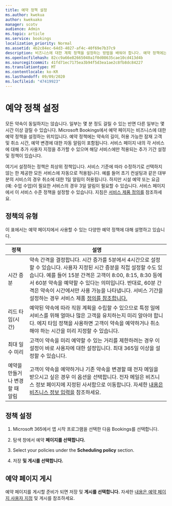 ```yaml
---
title: 예약 정책 설정
ms.author: kwekua
author: kwekuako
manager: scotv
audience: Admin
ms.topic: article
ms.service: bookings
localization_priority: Normal
ms.assetid: 4b2c84ec-64d3-4027-af4c-40f69e7b37c9
description: 비즈니스에 대한 계획 정책을 설정하는 방법을 배워야 합니다. 예약 정책에는 약속의 길이뿐만 아니라 허용 가능한 잠재 고객 및 취소 시간도 포함됩니다.
ms.openlocfilehash: 82cc9a66e82665040a1f0d08635cae10cd413d4b
ms.sourcegitcommit: 41fd71ec7175ea3b94f5d3ea1ae2c8fb8dc84227
ms.translationtype: MT
ms.contentlocale: ko-KR
ms.lasthandoff: 09/09/2020
ms.locfileid: "47419923"
---
```

# <a name="set-your-scheduling-policies"></a>예약 정책 설정

모든 약속이 동일하지는 않습니다. 일부는 몇 분 정도 걸릴 수 있는 반면 다른 일부는 몇 시간 이상 걸릴 수 있습니다. Microsoft Bookings에서 예약 페이지는 비즈니스에 대한 예약 정책을 설정하는 위치입니다. 예약 정책에는 약속의 길이, 허용 가능한 잠재 고객 및 취소 시간, 예약 변경에 대한 자동 알림이 포함됩니다. 서비스 페이지 내의 각 서비스에 대해 추가 사용자 지정을 추가할 수 있으며 해당 서비스에만 적용되는 추가 기간 설정 및 정책이 있습니다.

여기서 설정하는 정책은 최상위 정책입니다. 서비스 기준에 따라 수정하기로 선택하지 않는 한 제공한 모든 서비스에 자동으로 적용됩니다. 예를 들어 초기 컨설팅과 같은 대부분의 서비스의 경우 취소에 대한 1일 알림이 허용됩니다. 하지만 시설 예약 또는 요금(예: 수업 수업)이 필요한 서비스의 경우 3일 알림이 필요할 수 있습니다. 서비스 페이지에서 이 서비스 수준 정책을 설정할 수 있습니다. 지침은 [서비스 제품 정의를](define-service-offerings.md) 참조하세요.

## <a name="types-of-scheduling-policies"></a>정책의 유형

이 표에서는 예약 페이지에서 사용할 수 있는 다양한 예약 정책에 대해 설명하고 있습니다.

| 정책 | 설명 |
|---|---|
| 시간 증분 | 약속 간격을 결정합니다. 시간 증가를 5분에서 4시간으로 설정할 수 있습니다. 사용자 지정된 시간 증분을 직접 설정할 수도 있습니다. 예를 들어 15분 간격은 고객이 8:00, 8:15, 8:30 등에서 60분 약속을 예약할 수 있다는 의미입니다. 반대로, 60분 간격은 약속이 시간에서만 사용 가능을 나타냅니다. 서비스 기간을 설정하는 경우 서비스 제품 [정의를 참조합니다.](define-service-offerings.md) |
| 리드 타임(시간) | 예약된 약속에 따라 직원 계획을 수립할 수 있으므로 특정 일에 서비스를 위해 얼마나 많은 고객을 유치하는지 미리 알아야 합니다. 에지 타임 정책을 사용하면 고객이 약속을 예약하거나 취소해야 하는 시간을 미리 지정할 수 있습니다. |
| 최대 일 수 미리 | 고객이 약속을 미리 예약할 수 있는 거리를 제한하려는 경우 이 설정이 바로 사용자에 대한 설정입니다. 최대 365일 이상을 설정할 수 있습니다. |
| 예약을 만들거나 변경할 때 알림 | 고객이 약속을 예약하거나 기존 약속을 변경할 때 전자 메일을 받으시고 싶은 경우 이 옵션을 선택합니다. 전자 메일은 비즈니스 정보 페이지에 지정된 사서함으로 이동합니다. 자세한 [내용은 비즈니스 정보 입력을](enter-business-information.md) 참조하세요. |

## <a name="set-your-policies"></a>정책 설정

1. Microsoft 365에서 앱 시작 프로그램을 선택한 다음 Bookings를 선택합니다.

1. 탐색 창에서 예약 **페이지를 선택합니다.**

1. Select your policies under the **Scheduling policy** section.

1. 저장 **및 게시를 선택합니다.**

## <a name="publish-the-booking-page"></a>예약 페이지 게시

예약 페이지를 게시할 준비가 되면 저장 및 **게시를 선택합니다.** 자세한 [내용은 예약 페이지 사용자 지정](customize-booking-page.md) 및 게시를 참조하세요.

